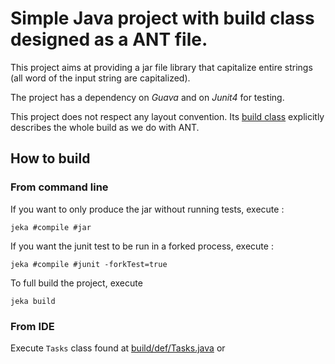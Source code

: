 # Simple Java project with build class designed as a ANT file.

This project aims at providing a jar file library that capitalize entire strings (all word of the input string are capitalized).

The project has a dependency on *Guava* and on *Junit4* for testing.

This project does not respect any layout convention. Its [build class](jeka/def/Tasks.java) explicitly describes the whole build as we do with ANT.

## How to build

### From command line

If you want to only produce the jar without running tests, execute :
```shell
jeka #compile #jar
```

If you want the junit test to be run in a forked process, execute :
```shell
jeka #compile #junit -forkTest=true
```

To full build the project, execute
```shell
jeka build
```

### From IDE
Execute `Tasks` class found at [build/def/Tasks.java](jeka/def/Tasks.java) or <br/>

